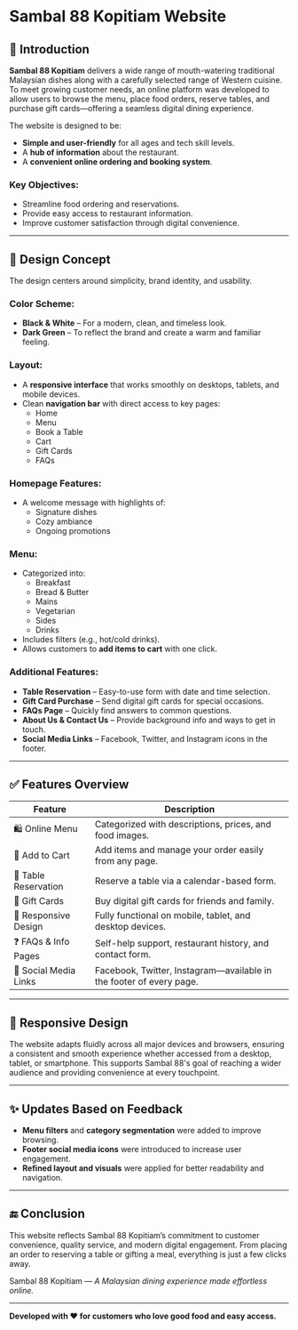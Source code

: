 # Sambal 88 Kopitiam Website

## 📌 Introduction

**Sambal 88 Kopitiam** delivers a wide range of mouth-watering traditional Malaysian dishes along with a carefully selected range of Western cuisine. To meet growing customer needs, an online platform was developed to allow users to browse the menu, place food orders, reserve tables, and purchase gift cards—offering a seamless digital dining experience.

The website is designed to be:
- **Simple and user-friendly** for all ages and tech skill levels.
- A **hub of information** about the restaurant.
- A **convenient online ordering and booking system**.

### Key Objectives:
- Streamline food ordering and reservations.
- Provide easy access to restaurant information.
- Improve customer satisfaction through digital convenience.

---

## 🎨 Design Concept

The design centers around simplicity, brand identity, and usability.

### Color Scheme:
- **Black & White** – For a modern, clean, and timeless look.
- **Dark Green** – To reflect the brand and create a warm and familiar feeling.

### Layout:
- A **responsive interface** that works smoothly on desktops, tablets, and mobile devices.
- Clean **navigation bar** with direct access to key pages:
  - Home
  - Menu
  - Book a Table
  - Cart
  - Gift Cards
  - FAQs

### Homepage Features:
- A welcome message with highlights of:
  - Signature dishes
  - Cozy ambiance
  - Ongoing promotions

### Menu:
- Categorized into:
  - Breakfast
  - Bread & Butter
  - Mains
  - Vegetarian
  - Sides
  - Drinks
- Includes filters (e.g., hot/cold drinks).
- Allows customers to **add items to cart** with one click.

### Additional Features:
- **Table Reservation** – Easy-to-use form with date and time selection.
- **Gift Card Purchase** – Send digital gift cards for special occasions.
- **FAQs Page** – Quickly find answers to common questions.
- **About Us & Contact Us** – Provide background info and ways to get in touch.
- **Social Media Links** – Facebook, Twitter, and Instagram icons in the footer.

---

## ✅ Features Overview

| Feature              | Description                                                                 |
|----------------------|-----------------------------------------------------------------------------|
| 🛍️ Online Menu        | Categorized with descriptions, prices, and food images.                     |
| 🛒 Add to Cart        | Add items and manage your order easily from any page.                       |
| 📅 Table Reservation | Reserve a table via a calendar-based form.                                  |
| 🎁 Gift Cards         | Buy digital gift cards for friends and family.                              |
| 📱 Responsive Design  | Fully functional on mobile, tablet, and desktop devices.                    |
| ❓ FAQs & Info Pages  | Self-help support, restaurant history, and contact form.                    |
| 🔗 Social Media Links | Facebook, Twitter, Instagram—available in the footer of every page.         |

---

## 📱 Responsive Design

The website adapts fluidly across all major devices and browsers, ensuring a consistent and smooth experience whether accessed from a desktop, tablet, or smartphone. This supports Sambal 88's goal of reaching a wider audience and providing convenience at every touchpoint.

---

## ✨ Updates Based on Feedback

- **Menu filters** and **category segmentation** were added to improve browsing.
- **Footer social media icons** were introduced to increase user engagement.
- **Refined layout and visuals** were applied for better readability and navigation.

---

## 🔚 Conclusion

This website reflects Sambal 88 Kopitiam’s commitment to customer convenience, quality service, and modern digital engagement. From placing an order to reserving a table or gifting a meal, everything is just a few clicks away.

Sambal 88 Kopitiam — *A Malaysian dining experience made effortless online.*

---

**Developed with ❤️ for customers who love good food and easy access.**
